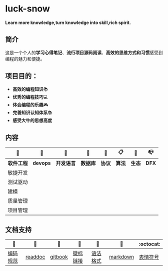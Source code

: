# luck-snow
**Learn more knowledge,turn knowledge into skill,rich spirit.**

## 简介

这是一个个人的**学习心得笔记**、**流行项目源码阅读**、**高效的思维方式和习惯**感受到编程的魅力和便捷。

## 项目目的：
  - **高效的编程知识**📚
  - **优秀的编程技巧**💻
  - **体会编程的乐趣**🎮 
  - **完善知识认知体系**📚 
  - **感受大牛的思想高度** 
  
## 内容 

| :briefcase: | :jack_o_lantern: | :book: | :beginner: | :open_file_folder: | :clipboard:| :trident: | :mailbox_with_no_mail:|
| --------------------- |  ---------------------  | --------------------- |  ---------------------  |  ---------------------  |  ------------|  ------------ |  ------------|  
| **软件工程** | **devops** | **开发语言** | **数据库** | **协议** | **算法** | **生态** |**DFX** |
| 敏捷开发 | |  |  |  |  | |  |
| 测试驱动 |  |  |  |  |  | |  |
| 建模 |  |  |  |  |  | |  |
| 质量管理 |  |  |  |  |  | |  |
| 项目管理|  |  |  |  |  | |  |

## 文档支持 

| :green_book: | :blue_book: | :orange_book: | :notebook: | :notebook_with_decorative_cover: | :closed_book: |:octocat:|
| ------- | ----- | ------------ | ------ | ------ | ------ |------ |
| [编码规范](coding-standards.md)| [readdoc](https://readthedocs.org/accounts/login/) | [gitbook](https://www.gitbook.com/) | [徽标](http://shields.io/) [链接](https://lpd-ios.github.io/2017/05/03/GitHub-Badge-Introduction/)| [语法格式](https://help.github.com/articles/basic-writing-and-formatting-syntax/#links)| [markdown]()| [表情符号](https://www.webfx.com/tools/emoji-cheat-sheet/)|
